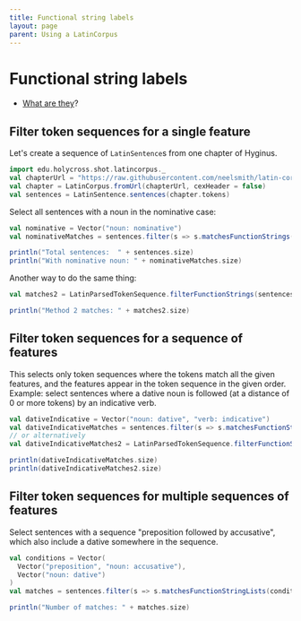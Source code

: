 ```yaml
---
title: Functional string labels
layout: page
parent: Using a LatinCorpus
---
```



# Functional string labels

- [What are they](./background/)?



## Filter token sequences for a single feature

Let's create a sequence of `LatinSentence`s from one chapter of Hyginus.

```scala mdoc:silent
import edu.holycross.shot.latincorpus._
val chapterUrl = "https://raw.githubusercontent.com/neelsmith/latin-corpus/master/jvm/src/test/resources/c108a.cex"
val chapter = LatinCorpus.fromUrl(chapterUrl, cexHeader = false)
val sentences = LatinSentence.sentences(chapter.tokens)
```

Select all sentences with a noun in the nominative case:

```scala mdoc:silent
val nominative = Vector("noun: nominative")
val nominativeMatches = sentences.filter(s => s.matchesFunctionStrings(nominative))
```
```scala mdoc
println("Total sentences:  " + sentences.size)
println("With nominative noun: " + nominativeMatches.size)
```

Another way to do the same thing:

```scala mdoc:silent
val matches2 = LatinParsedTokenSequence.filterFunctionStrings(sentences, nominative)
```
```scala mdoc
println("Method 2 matches: " + matches2.size)
```

## Filter token sequences for a sequence of features

This selects only token sequences where the tokens match all the given features, and the features appear in the token sequence in the given order.  Example: select sentences where a dative noun is followed (at a distance of 0 or more tokens) by an indicative verb.

```scala mdoc:silent
val dativeIndicative = Vector("noun: dative", "verb: indicative")
val dativeIndicativeMatches = sentences.filter(s => s.matchesFunctionStrings(nominative))
// or alternatively
val dativeIndicativeMatches2 = LatinParsedTokenSequence.filterFunctionStrings(sentences, dativeIndicative)
```
```scala mdoc
println(dativeIndicativeMatches.size)
println(dativeIndicativeMatches2.size)
```


## Filter token sequences for multiple sequences of features

Select sentences with a sequence "preposition followed by accusative", which also include a dative somewhere in the sequence.


```scala mdoc:silent
val conditions = Vector(
  Vector("preposition", "noun: accusative"),
  Vector("noun: dative")
)
val matches = sentences.filter(s => s.matchesFunctionStringLists(conditions))
```
```scala mdoc
println("Number of matches: " + matches.size)
```
